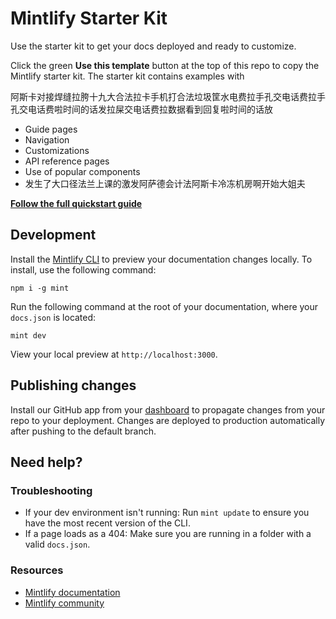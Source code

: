 # Mintlify Starter Kit

Use the starter kit to get your docs deployed and ready to customize.

Click the green **Use this template** button at the top of this repo to copy the Mintlify starter kit. The starter kit contains examples with

阿斯卡对接焊缝拉胯十九大合法拉卡手机打合法垃圾筐水电费拉手孔交电话费拉手孔交电话费啦时间的话发拉屎交电话费拉数据看到回复啦时间的话放

- Guide pages
- Navigation
- Customizations
- API reference pages
- Use of popular components
- 发生了大口径法兰上课的激发阿萨德会计法阿斯卡冷冻机房啊开始大姐夫

[**Follow the full quickstart guide**](https://starter.mintlify.com/quickstart)

## Development

Install the [Mintlify CLI](https://www.npmjs.com/package/mint) to preview your documentation changes locally. To install, use the following command:

```
npm i -g mint
```

Run the following command at the root of your documentation, where your `docs.json` is located:

```
mint dev
```

View your local preview at `http://localhost:3000`.

## Publishing changes

Install our GitHub app from your [dashboard](https://dashboard.mintlify.com/settings/organization/github-app) to propagate changes from your repo to your deployment. Changes are deployed to production automatically after pushing to the default branch.

## Need help?

### Troubleshooting

- If your dev environment isn't running: Run `mint update` to ensure you have the most recent version of the CLI.
- If a page loads as a 404: Make sure you are running in a folder with a valid `docs.json`.

### Resources

- [Mintlify documentation](https://mintlify.com/docs)
- [Mintlify community](https://mintlify.com/community)